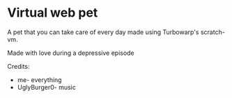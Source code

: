 # Virtual web pet

A pet that you can take care of every day made using Turbowarp's scratch-vm.

Made with love during a depressive episode

Credits:  
+ me- everything
+ UglyBurger0- music
